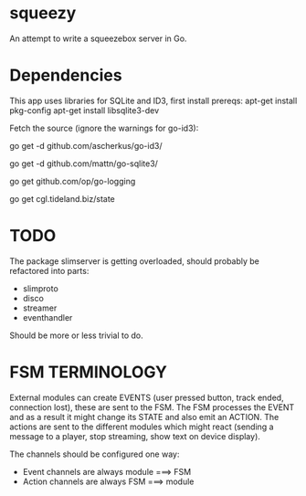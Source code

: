 squeezy
=======

An attempt to write a squeezebox server in Go.


Dependencies
============

This app uses libraries for SQLite and ID3, first install prereqs:
 apt-get install pkg-config
 apt-get install libsqlite3-dev

Fetch the source (ignore the warnings for go-id3):

  go get -d github.com/ascherkus/go-id3/

  go get -d github.com/mattn/go-sqlite3/

  go get github.com/op/go-logging

  go get cgl.tideland.biz/state


TODO
====

The package slimserver is getting overloaded, should probably be refactored into parts:
* slimproto
* disco
* streamer
* eventhandler

Should be more or less trivial to do.

FSM TERMINOLOGY
===============

External modules can create EVENTS (user pressed button, track ended, connection lost), these are sent to the FSM. The FSM processes the EVENT and as a result it might change its STATE and also emit an ACTION. The actions are sent to the different modules which might react (sending a message to a player, stop streaming, show text on device display).

The channels should be configured one way:
* Event channels are always module ===> FSM
* Action channels are always FSM ===> module



